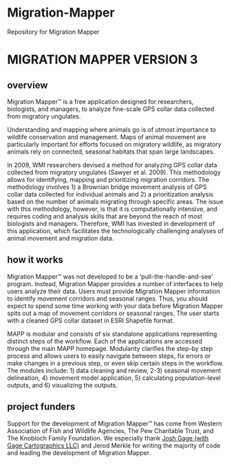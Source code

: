 # Migration-Mapper
Repository for Migration Mapper
# MIGRATION MAPPER VERSION 3

## overview
Migration Mapper™ is a free application designed for researchers, biologists, and managers, to analyze fine-scale GPS collar data collected from migratory ungulates.

Understanding and mapping where animals go is of utmost importance to wildlife conservation and management. Maps of animal movement are particularly important for efforts focused on migratory wildlife, as migratory animals rely on connected, seasonal habitats that span large landscapes.

In 2009, WMI researchers devised a method for analyzing GPS collar data collected from migratory ungulates (Sawyer et al. 2009). This methodology allows for identifying, mapping and prioritizing migration corridors. The methodology involves 1) a Brownian bridge movement analysis of GPS collar data collected for individual animals and 2) a prioritization analysis based on the number of animals migrating through specific areas. The issue with this methodology, however, is that it is computationally intensive, and requires coding and analysis skills that are beyond the reach of most biologists and managers. Therefore, WMI has invested in development of this application, which facilitates the technologically challenging analyses of animal movement and migration data.

## how it works
Migration Mapper™ was not developed to be a ‘pull-the-handle-and-see’ program. Instead, Migration Mapper provides a number of interfaces to help users analyze their data. Users must provide Migration Mapper information to identify movement corridors and seasonal ranges. Thus, you should expect to spend some time working with your data before Migration Mapper spits out a map of movement corridors or seasonal ranges. The user starts with a cleaned GPS collar dataset in ESRI Shapefile format.

MAPP is modular and consists of six standalone applications representing distinct steps of the workflow. Each of the applications are accessed through the main MAPP homepage. Modularity clarifies the step-by step process and allows users to easily navigate between steps, fix errors or make changes in a previous step, or even skip certain steps in the workflow. The modules include: 1) data cleaning and review, 2-3) seasonal movement delineation, 4) movement model application, 5) calculating population-level outputs, and 6) visualizing the outputs.

## project funders
Support for the development of Migration Mapper™ has come from Western Association of Fish and Wildlife Agencies, The Pew Charitable Trust, and The Knobloch Family Foundation. We especially thank [Josh Gage (with Gage Cartographics LLC)](https://www.gagecarto.com) and Jerod Merkle for writing the majority of code and leading the development of Migration Mapper.

